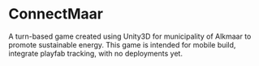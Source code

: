 # ConnectMaar
A turn-based game created using Unity3D for municipality of Alkmaar to promote sustainable energy. This game is intended for mobile build, integrate playfab tracking, with no deployments yet.
